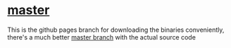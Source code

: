 # [master](https://github.com/Terrain2/quotes-app/)
This is the github pages branch for downloading the binaries conveniently, there's a much better [master branch](https://github.com/Terrain2/quotes-app/) with the actual source code